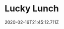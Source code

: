 ---
templateKey: blog-post
title: Lucky Lunch
type: cooking
energy: 100
health: 45
description: A special little meal., 
featuredpost: false
date: 2020-02-16T21:45:12.711Z
featuredimage: /img/Lucky_Lunch.png
sellPrice: 250
tags:
  - Sea Cucumber
  - Tortilla
  - Blue Jazz
  - edible
---